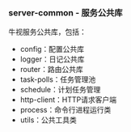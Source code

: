 ### server-common - 服务公共库

牛视服务公共库，包括：
 - config：配置公共库
 - logger：日记公共库
 - router：路由公共库
 - task-polls：任务管理池
 - schedule：计划任务管理
 - http-client：HTTP请求客户端
 - process：命令行进程运行类
 - utils：公共工具类